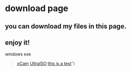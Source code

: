 # download page
## you can download my files in this page.
## enjoy it!
windows exe
>[oCam](/download/files/oCam.exe)
>[UltraISO](/download/files/UltraISO)
>[this is a test](":)")
